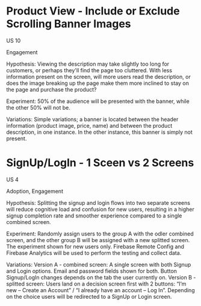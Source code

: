 # Product View - Include or Exclude Scrolling Banner Images
US 10

Engagement

Hypothesis: Viewing the description may take slightly too long for customers, or perhaps they'll find the page too cluttered. With less information present on the screen, will more users read the description, or does the image breaking up the page make them more inclined to stay on the page and purchase the product?

Experiment: 50% of the audience will be presented with the banner, while the other 50% will not be.

Variations: Simple variations; a banner is located between the header information (product image, price, name) and between the product description, in one instance. In the other instance, this banner is simply not present.


# SignUp/LogIn - 1 Sceen vs 2 Screens
US 4

Adoption, Engagement

Hypothesis: Splitting the signup and login flows into two separate screens will reduce cognitive load and confusion for new users, resulting in a higher signup completion rate and smoother experience compared to a single combined screen.

Experiment: Randomly assign users to the group A with the odler combined screen, and the other group B will be assigned with a new splitted screen. The experiment shown for new users only. Firebase Remote Config and Firebase Analytics will be used to perform the testing and collect data.

Variations: Version A - combined screen: A single screen with both Signup and Login options. Email and password fields shown for both. Button Signup/LogIn changes depends on the tab the user currently on. 
Version B - splitted screen: Users land on a decision screen first with 2 buttons: “I’m new – Create an Account” / “I already have an account – Log In”. Depending on the choice users will be redirected to a SignUp or Login screen.
